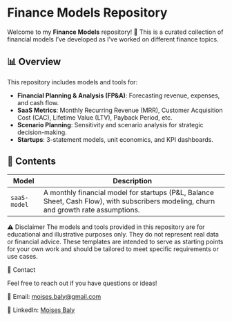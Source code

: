 # Finance Models Repository

Welcome to my **Finance Models** repository! 🚀 This is a curated collection of financial models I’ve developed as I've worked on different finance topics.

## 📊 **Overview**

This repository includes models and tools for:
- **Financial Planning & Analysis (FP&A)**: Forecasting revenue, expenses, and cash flow.
- **SaaS Metrics**: Monthly Recurring Revenue (MRR), Customer Acquisition Cost (CAC), Lifetime Value (LTV), Payback Period, etc.
- **Scenario Planning**: Sensitivity and scenario analysis for strategic decision-making.
- **Startups**: 3-statement models, unit economics, and KPI dashboards.

## 📂 **Contents**

| Model                          | Description                                                |
|--------------------------------|------------------------------------------------------------|
| `saaS-model`| A monthly financial model for startups (P&L, Balance Sheet, Cash Flow), with subscribers modeling, churn and growth rate assumptions.|

⚠️ Disclaimer
The models and tools provided in this repository are for educational and illustrative purposes only. They do not represent real data or financial advice. These templates are intended to serve as starting points for your own work and should be tailored to meet specific requirements or use cases.

📝 Contact

Feel free to reach out if you have questions or ideas!

📧 Email: moises.baly@gmail.com

💼 LinkedIn: [Moises Baly](https://linkedin.com/in/moises-baly)
